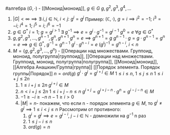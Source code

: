 #алгебра 
$(G, \cdot)$ - [[Моноид|моноид]], $g \in G$
$g, g^2, g^3, g^4, \dots$
1) $|G| < \infty \implies \exists \ i, j \in \mathbb{N}, \ i < j: \ g^i = g^j$
	Пример: $(\mathbb{C}, \cdot), \ g = i \implies i^2 = -1; \ i^3 = -i; \ i^4 = 1; \ i^5 = i; \ i^6 = -1$
2) $g \in G^*$
	$i = 1; \ g = g^{j > 1}$
	$\exists \ g^{-1} \implies e = g^j \cdot g^{-1} = g^{j - 1}$
	$g^0 = e \ \forall g \in G^*$
3) $g, g^2, g^3, \dots, g^{n - 1}, g^{n}, g^{n + 1}$
	$g^n = e \implies g^{n + 1} = g$
	$g^{n - 1} \cdot g = g \cdot g^{n - 1} = g^n = e \implies g \in G^*, \ g^{-1} = g^{n - 1}$
	$g^i \cdot g^{n - i} = e \ (g^i)^{-1} = g^{n - i}, \ i < n$
4) $M = \{ g, g^2, g^3, \dots, g^n \}$ - [[Операции над множествами. Группоид, моноид, полугруппа|группоид]],  [[Операции над множествами. Группоид, моноид, полугруппа|полугруппа]], [[Моноид|моноид]], [[Алгебра Анашкин/Группа|группа]]
	[[Порядок элемента. Порядок группы|Порядок]] $n = ord(g)$
	$g^i \cdot g^j = g^{i + j} \in M$
	$1 \leq i \leq n, \ 1 \leq j \leq n$
	$1 \leq i + j \leq 2n$
	1) $1 \leq i + j \leq 2n$
		$g^{i + j} \in M$
	2) $n < i + j \leq 2n$
		$1 \leq i + j - n \leq n$
		$g^{i + j} = g^{i + j - n} \cdot g^n = g^{i - j - n} \in M$
	3) $-1 \geq -i \geq -n$
		$n - 1 \geq i > 0$
	4) $|M| = n$-  покажем, что если n - порядок элемента $g \in M$, то
		$g^i \neq g^j \implies 1 \leq i < j \leq n$
		Рассмотрим от противного:
		1. $g^i = g^j \implies e = g^{j - i}, \ j - i \in \mathbb{N}$ - домножили на $g^{-1}$ n раз
		2. $1 \leq j - i \leq n$
		3. $ord(g) = n$